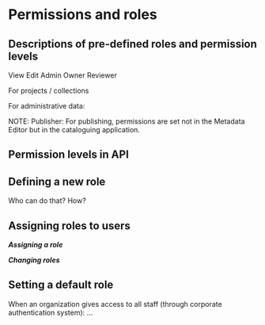 # Permissions and roles

## Descriptions of pre-defined roles and permission levels

View
Edit
Admin
Owner
Reviewer

For projects / collections

For administrative data:

NOTE: Publisher: For publishing, permissions are set not in the Metadata Editor but in the cataloguing application.

## Permission levels in API



## Defining a new role

Who can do that? How?


## Assigning roles to users

***Assigning a role***

***Changing roles***



## Setting a default role

When an organization gives access to all staff (through corporate authentication system): ...



